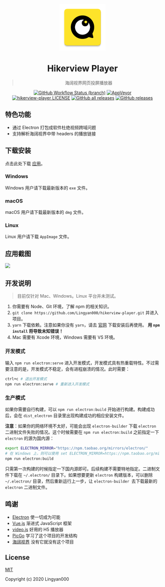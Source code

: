 <div align="center">
<img alt="Coolapk LOGO" src="./build/icons/256x256.png" width="150px" />

# Hikerview Player

> 海阔视界网页投屏播放器

[![GitHub Workflow Status (branch)](https://img.shields.io/github/workflow/status/Lingyan000/hikerview-player/Build/master?logo=github)](https://github.com/Lingyan000/hikerview-player/actions?query=workflow%3ABuild)
[![AppVeyor](https://img.shields.io/appveyor/build/Lingyan000/hikerview-player?logo=appveyor&logoColor=ffffff)](https://ci.appveyor.com/project/Lingyan000/hikerview-player)
[![hikerview-player LICENSE](https://img.shields.io/github/license/Lingyan000/hikerview-player)](https://github.com/Lingyan000/hikerview-player/blob/master/LICENSE)
[![GitHub all releases](https://img.shields.io/github/downloads/Lingyan000/hikerview-player/total?logo=github)](https://github.com/Lingyan000/hikerview-player/releases)
[![GitHub releases](https://img.shields.io/github/release/Lingyan000/hikerview-player?style=flat-square&logo=github)](https://github.com/Lingyan000/hikerview-player/releases/latest)
</div>

## 特色功能

- 通过 Electron 打包成软件杜绝视频跨域问题
- 支持解析海阔视界中带 headers 的播放链接

## 下载安装

点击此处下载 [应用](https://github.com/Lingyan000/hikerview-player/releases)。

### Windows

Windows 用户请下载最新版本的 `exe` 文件。

### macOS

macOS 用户请下载最新版本的 `dmg` 文件。

### Linux

Linux 用户请下载 `AppImage` 文件。


## 应用截图

![](https://cdn.jsdelivr.net/gh/Lingyan000/photos/img/20210106110604.gif)

## 开发说明

> 目前仅针对 Mac、Windows。Linux 平台并未测试。

1. 你需要有 Node、Git 环境，了解 npm 的相关知识。
2. `git clone https://github.com/Lingyan000/hikerview-player.git` 并进入项目。
3. `yarn` 下载依赖。注意如果你没有 `yarn`，请去 [官网](https://classic.yarnpkg.com/en/docs/install) 下载安装后再使用。 **用 `npm install` 将导致未知错误！**
4. Mac 需要有 Xcode 环境，Windows 需要有 VS 环境。

### 开发模式

输入 `npm run electron:serve` 进入开发模式，开发模式具有热重载特性。不过需要注意的是，开发模式不稳定，会有进程崩溃的情况。此时需要：

```bash
ctrl+c # 退出开发模式
npm run electron:serve # 重新进入开发模式
```

### 生产模式

如果你需要自行构建，可以 `npm run electron:build` 开始进行构建。构建成功后，会在 `dist_electron` 目录里出现构建成功的相应安装文件。

**注意**：如果你的网络环境不太好，可能会出现 `electron-builder` 下载 `electron` 二进制文件失败的情况。这个时候需要在 `npm run electron:build` 之前指定一下 `electron` 的源为国内源：

```bash
export ELECTRON_MIRROR="https://npm.taobao.org/mirrors/electron/"
# 在 Windows 上，则可以使用 set ELECTRON_MIRROR=https://npm.taobao.org/mirrors/electron/ （无需引号）
npm run electron:build
```

只需第一次构建的时候指定一下国内源即可。后续构建不需要特地指定。二进制文件下载在 `~/.electron/` 目录下。如果想要更新 `electron` 构建版本，可以删除 `~/.electron/` 目录，然后重新运行上一步，让 `electron-builder `去下载最新的 `electron` 二进制文件。

## 鸣谢

- [Electron](https://github.com/electron/electron) 使一切成为可能
- [Vue.js](https://github.com/vuejs/vue) 渐进式
 JavaScript 框架
- [video.js](https://github.com/videojs/video.js) 好用的 H5 播放器
- [PicGo](https://github.com/Molunerfinn/PicGo) 学习了这个项目的开发结构
- [海阔视界](http://haikuoshijie.cn/) 没有它就没有这个项目

## License

[MIT](http://opensource.org/licenses/MIT)

Copyright (c) 2020 Lingyan000